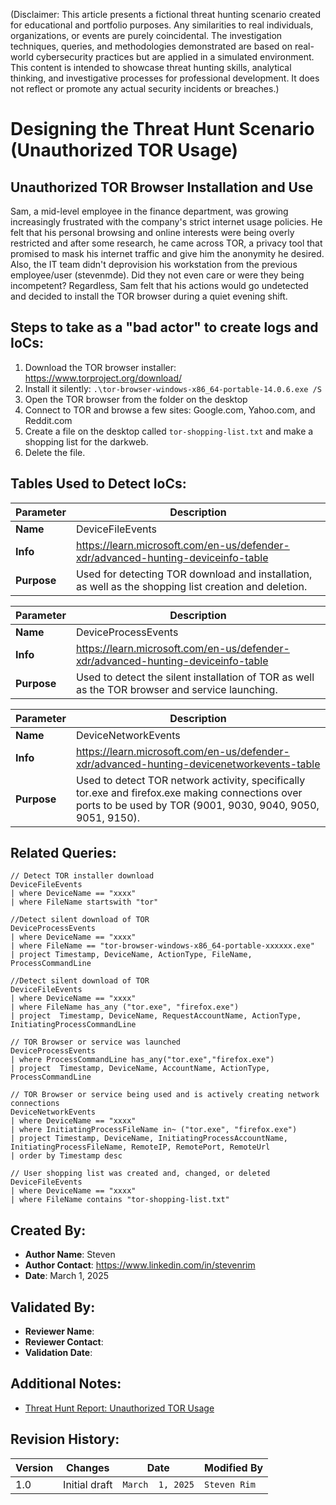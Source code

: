 (Disclaimer: This article presents a fictional threat hunting scenario created for educational and portfolio purposes. Any similarities to real individuals, organizations, or events are purely coincidental. The investigation techniques, queries, and methodologies demonstrated are based on real-world cybersecurity practices but are applied in a simulated environment. This content is intended to showcase threat hunting skills, analytical thinking, and investigative processes for professional development. It does not reflect or promote any actual security incidents or breaches.)

# Designing the Threat Hunt Scenario (Unauthorized TOR Usage)
## Unauthorized TOR Browser Installation and Use
Sam, a mid-level employee in the finance department, was growing increasingly frustrated with the company's strict internet usage policies. He felt that his personal browsing and online interests were being overly restricted and after some research, he came across TOR, a privacy tool that promised to mask his internet traffic and give him the anonymity he desired. Also, the IT team didn't deprovision his workstation from the previous employee/user (stevenmde). Did they not even care or were they being incompetent? Regardless, Sam felt that his actions would go undetected and decided to install the TOR browser during a quiet evening shift.

## Steps to take as a "bad actor" to create logs and IoCs:
1. Download the TOR browser installer: https://www.torproject.org/download/
2. Install it silently: ```.\tor-browser-windows-x86_64-portable-14.0.6.exe /S```
3. Open the TOR browser from the folder on the desktop
4. Connect to TOR and browse a few sites: Google.com, Yahoo.com, and Reddit.com
6. Create a file on the desktop called ```tor-shopping-list.txt``` and make a shopping list for the darkweb. 
7. Delete the file.

## Tables Used to Detect IoCs:
| **Parameter**       | **Description**                                                              |
|---------------------|------------------------------------------------------------------------------|
| **Name**| DeviceFileEvents|
| **Info**|https://learn.microsoft.com/en-us/defender-xdr/advanced-hunting-deviceinfo-table|
| **Purpose**| Used for detecting TOR download and installation, as well as the shopping list creation and deletion. |

| **Parameter**       | **Description**                                                              |
|---------------------|------------------------------------------------------------------------------|
| **Name**| DeviceProcessEvents|
| **Info**|https://learn.microsoft.com/en-us/defender-xdr/advanced-hunting-deviceinfo-table|
| **Purpose**| Used to detect the silent installation of TOR as well as the TOR browser and service launching.|

| **Parameter**       | **Description**                                                              |
|---------------------|------------------------------------------------------------------------------|
| **Name**| DeviceNetworkEvents|
| **Info**|https://learn.microsoft.com/en-us/defender-xdr/advanced-hunting-devicenetworkevents-table|
| **Purpose**| Used to detect TOR network activity, specifically tor.exe and firefox.exe making connections over ports to be used by TOR (9001, 9030, 9040, 9050, 9051, 9150).|


## Related Queries:
```kql
// Detect TOR installer download
DeviceFileEvents
| where DeviceName == "xxxx"
| where FileName startswith "tor"

//Detect silent download of TOR 
DeviceProcessEvents
| where DeviceName == "xxxx"
| where FileName == "tor-browser-windows-x86_64-portable-xxxxxx.exe"
| project Timestamp, DeviceName, ActionType, FileName, ProcessCommandLine

//Detect silent download of TOR
DeviceFileEvents
| where DeviceName == "xxxx"
| where FileName has_any ("tor.exe", "firefox.exe")
| project  Timestamp, DeviceName, RequestAccountName, ActionType, InitiatingProcessCommandLine

// TOR Browser or service was launched
DeviceProcessEvents
| where ProcessCommandLine has_any("tor.exe","firefox.exe")
| project  Timestamp, DeviceName, AccountName, ActionType, ProcessCommandLine

// TOR Browser or service being used and is actively creating network connections
DeviceNetworkEvents
| where DeviceName == "xxxx"
| where InitiatingProcessFileName in~ ("tor.exe", "firefox.exe")
| project Timestamp, DeviceName, InitiatingProcessAccountName, InitiatingProcessFileName, RemoteIP, RemotePort, RemoteUrl
| order by Timestamp desc

// User shopping list was created and, changed, or deleted
DeviceFileEvents
| where DeviceName == "xxxx"
| where FileName contains "tor-shopping-list.txt"
```


## Created By:
- **Author Name**: Steven 
- **Author Contact**: https://www.linkedin.com/in/stevenrim
- **Date**: March 1, 2025

## Validated By:
- **Reviewer Name**: 
- **Reviewer Contact**: 
- **Validation Date**: 



## Additional Notes:
- [Threat Hunt Report: Unauthorized TOR Usage](https://github.com/stevenrim/threathuntrepo/blob/main/threathunt.md)



## Revision History:
| **Version** | **Changes**                   | **Date**         | **Modified By**   |
|-------------|-------------------------------|------------------|-------------------|
| 1.0         | Initial draft                  | `March  1, 2025`  | `Steven Rim`   
